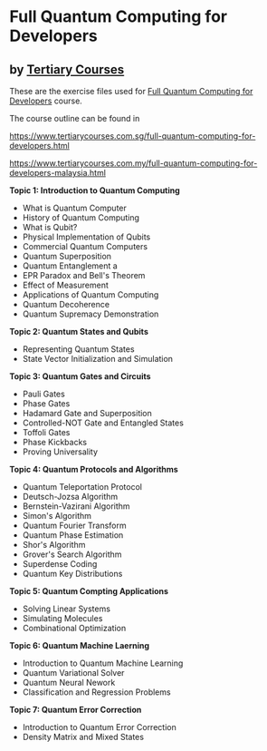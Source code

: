# Full Quantum Computing for Developers
## by [Tertiary Courses](https://www.tertiarycourses.com.sg/quantum-computing-ibm-q-and-qiskit.html)

These are the exercise files used for [Full Quantum Computing for Developers](https://www.tertiarycourses.com.sg/full-quantum-computing-for-developers.html) course. 

The course outline can be found in 

https://www.tertiarycourses.com.sg/full-quantum-computing-for-developers.html

https://www.tertiarycourses.com.my/full-quantum-computing-for-developers-malaysia.html

<p><strong>Topic 1: Introduction to Quantum Computing</strong></p>
<ul>
<li>What is Quantum Computer</li>
<li>History of Quantum Computing</li>
<li>What is Qubit?</li>
<li>Physical Implementation of Qubits</li>
<li>Commercial Quantum Computers</li>
<li>Quantum Superposition</li>
<li>Quantum Entanglement a</li>
<li>EPR Paradox and Bell's Theorem</li>
<li>Effect of Measurement</li>
<li>Applications of Quantum Computing</li>
<li>Quantum Decoherence</li>
<li>Quantum Supremacy Demonstration</li>
</ul>
<p><strong>Topic 2: Quantum States and Qubits</strong></p>
<ul>
<li>Representing Quantum States</li>
<li>State Vector Initialization and Simulation</li>
</ul>
<p><strong>Topic 3: Quantum Gates and Circuits</strong></p>
<ul>
<li>Pauli Gates</li>
<li>Phase Gates</li>
<li>Hadamard Gate and Superposition</li>
<li>Controlled-NOT Gate and Entangled States</li>
<li>Toffoli Gates</li>
<li>Phase Kickbacks</li>
<li>Proving Universality</li>
</ul>
<p><strong>Topic 4: Quantum Protocols and Algorithms</strong></p>
<ul>
<li>Quantum Teleportation Protocol</li>
<li>Deutsch-Jozsa Algorithm</li>
<li>Bernstein-Vazirani Algorithm</li>
<li>Simon's Algorithm</li>
<li>Quantum Fourier Transform</li>
<li>Quantum Phase Estimation</li>
<li>Shor's Algorithm</li>
<li>Grover's Search Algorithm</li>
<li>Superdense Coding</li>
<li>Quantum Key Distributions</li>
</ul>
<p><strong>Topic 5: Quantum Compting Applications</strong></p>
<ul>
<li>Solving Linear Systems&nbsp;</li>
<li>Simulating Molecules</li>
<li>Combinational Optimization</li>
</ul>
<p><strong>Topic 6: <strong>Quantum Machine Laerning</strong></strong></p>
<ul>
<li>Introduction to Quantum Machine Learning</li>
<li>Quantum Variational Solver</li>
<li>Quantum Neural Nework</li>
<li>Classification and Regression Problems</li>
</ul>
<p><strong>Topic 7: Quantum Error Correction</strong></p>
<ul>
<li>Introduction to Quantum Error Correction</li>
<li>Density Matrix and Mixed States</li>
</ul>



